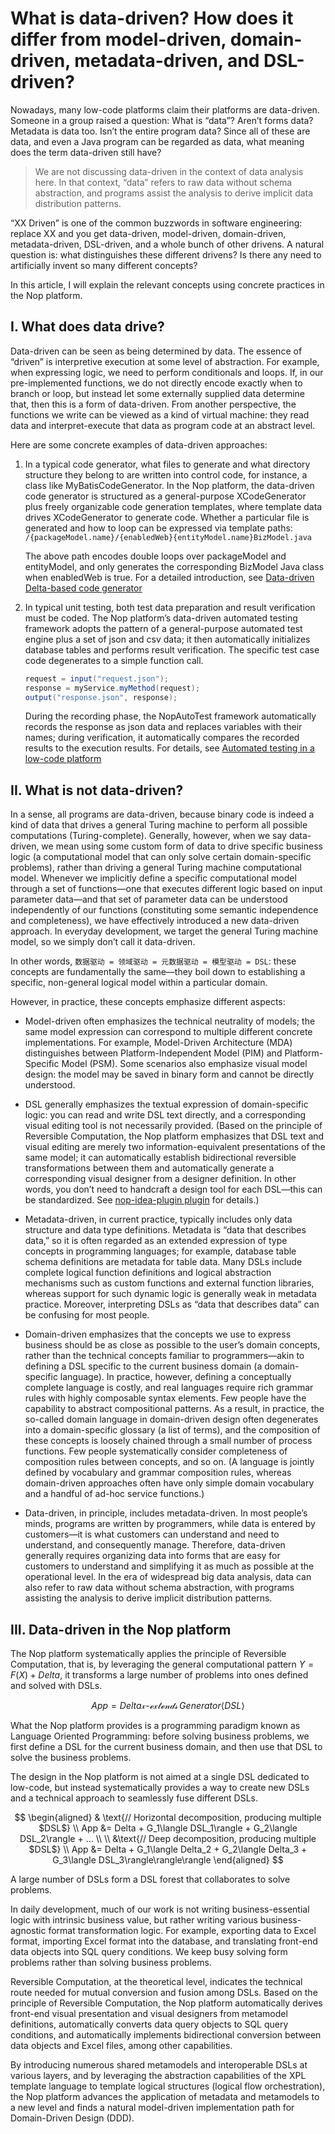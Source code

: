# What is data-driven? How does it differ from model-driven, domain-driven, metadata-driven, and DSL-driven?

Nowadays, many low-code platforms claim their platforms are data-driven. Someone in a group raised a question: What is “data”? Aren’t forms data? Metadata is data too. Isn’t the entire program data? Since all of these are data, and even a Java program can be regarded as data, what meaning does the term data-driven still have?

> We are not discussing data-driven in the context of data analysis here. In that context, “data” refers to raw data without schema abstraction, and programs assist the analysis to derive implicit data distribution patterns.

“XX Driven” is one of the common buzzwords in software engineering: replace XX and you get data-driven, model-driven, domain-driven, metadata-driven, DSL-driven, and a whole bunch of other drivens. A natural question is: what distinguishes these different drivens? Is there any need to artificially invent so many different concepts?

In this article, I will explain the relevant concepts using concrete practices in the Nop platform.

## I. What does data drive?

Data-driven can be seen as being determined by data. The essence of “driven” is interpretive execution at some level of abstraction. For example, when expressing logic, we need to perform conditionals and loops. If, in our pre-implemented functions, we do not directly encode exactly when to branch or loop, but instead let some externally supplied data determine that, then this is a form of data-driven. From another perspective, the functions we write can be viewed as a kind of virtual machine: they read data and interpret-execute that data as program code at an abstract level.

Here are some concrete examples of data-driven approaches:

1. In a typical code generator, what files to generate and what directory structure they belong to are written into control code, for instance, a class like MyBatisCodeGenerator. In the Nop platform, the data-driven code generator is structured as a general-purpose XCodeGenerator plus freely organizable code generation templates, where template data drives XCodeGenerator to generate code. Whether a particular file is generated and how to loop can be expressed via template paths:
   `/{packageModel.name}/{enabledWeb}{entityModel.name}BizModel.java`

   The above path encodes double loops over packageModel and entityModel, and only generates the corresponding BizModel Java class when enabledWeb is true. For a detailed introduction, see [Data-driven Delta-based code generator](https://zhuanlan.zhihu.com/p/540022264)

2. In typical unit testing, both test data preparation and result verification must be coded. The Nop platform’s data-driven automated testing framework adopts the pattern of a general-purpose automated test engine plus a set of json and csv data; it then automatically initializes database tables and performs result verification. The specific test case code degenerates to a simple function call.

   ```java
   request = input("request.json");
   response = myService.myMethod(request);
   output("response.json", response);
   ```

   During the recording phase, the NopAutoTest framework automatically records the response as json data and replaces variables with their names; during verification, it automatically compares the recorded results to the execution results. For details, see [Automated testing in a low-code platform](https://zhuanlan.zhihu.com/p/569315603)

## II. What is not data-driven?

In a sense, all programs are data-driven, because binary code is indeed a kind of data that drives a general Turing machine to perform all possible computations (Turing-complete). Generally, however, when we say data-driven, we mean using some custom form of data to drive specific business logic (a computational model that can only solve certain domain-specific problems), rather than driving a general Turing machine computational model. Whenever we implicitly define a specific computational model through a set of functions—one that executes different logic based on input parameter data—and that set of parameter data can be understood independently of our functions (constituting some semantic independence and completeness), we have effectively introduced a new data-driven approach. In everyday development, we target the general Turing machine model, so we simply don’t call it data-driven.

In other words, `数据驱动 = 领域驱动 = 元数据驱动 = 模型驱动 = DSL`: these concepts are fundamentally the same—they boil down to establishing a specific, non-general logical model within a particular domain.

However, in practice, these concepts emphasize different aspects:

* Model-driven often emphasizes the technical neutrality of models; the same model expression can correspond to multiple different concrete implementations. For example, Model-Driven Architecture (MDA) distinguishes between Platform-Independent Model (PIM) and Platform-Specific Model (PSM). Some scenarios also emphasize visual model design: the model may be saved in binary form and cannot be directly understood.

* DSL generally emphasizes the textual expression of domain-specific logic: you can read and write DSL text directly, and a corresponding visual editing tool is not necessarily provided. (Based on the principle of Reversible Computation, the Nop platform emphasizes that DSL text and visual editing are merely two information-equivalent presentations of the same model; it can automatically establish bidirectional reversible transformations between them and automatically generate a corresponding visual designer from a designer definition. In other words, you don’t need to handcraft a design tool for each DSL—this can be standardized. See [nop-idea-plugin plugin](https://gitee.com/canonical-entropy/nop-entropy/tree/master/nop-idea-plugin) for details.)

* Metadata-driven, in current practice, typically includes only data structure and data type definitions. Metadata is “data that describes data,” so it is often regarded as an extended expression of type concepts in programming languages; for example, database table schema definitions are metadata for table data. Many DSLs include complete logical function definitions and logical abstraction mechanisms such as custom functions and external function libraries, whereas support for such dynamic logic is generally weak in metadata practice. Moreover, interpreting DSLs as “data that describes data” can be confusing for most people.

* Domain-driven emphasizes that the concepts we use to express business should be as close as possible to the user’s domain concepts, rather than the technical concepts familiar to programmers—akin to defining a DSL specific to the current business domain (a domain-specific language). In practice, however, defining a conceptually complete language is costly, and real languages require rich grammar rules with highly composable syntax elements. Few people have the capability to abstract compositional patterns. As a result, in practice, the so-called domain language in domain-driven design often degenerates into a domain-specific glossary (a list of terms), and the composition of these concepts is loosely chained through a small number of process functions. Few people systematically consider completeness of composition rules between concepts, and so on. (A language is jointly defined by vocabulary and grammar composition rules, whereas domain-driven approaches often have only simple domain vocabulary and a handful of ad-hoc service functions.)

* Data-driven, in principle, includes metadata-driven. In most people’s minds, programs are written by programmers, while data is entered by customers—it is what customers can understand and need to understand, and consequently manage. Therefore, data-driven generally requires organizing data into forms that are easy for customers to understand and simplifying it as much as possible at the operational level. In the era of widespread big data analysis, data can also refer to raw data without schema abstraction, with programs assisting the analysis to derive implicit distribution patterns.

## III. Data-driven in the Nop platform

The Nop platform systematically applies the principle of Reversible Computation, that is, by leveraging the general computational pattern $Y=F(X)+Delta$, it transforms a large number of problems into ones defined and solved with DSLs.

$$
\DeclareMathOperator{\extends}{\mathcal{x-extends}}
App = Delta \extends Generator\langle DSL\rangle
$$

What the Nop platform provides is a programming paradigm known as Language Oriented Programming: before solving business problems, we first define a DSL for the current business domain, and then use that DSL to solve the business problems.

The design in the Nop platform is not aimed at a single DSL dedicated to low-code, but instead systematically provides a way to create new DSLs and a technical approach to seamlessly fuse different DSLs.

$$
\begin{aligned}
& \text{// Horizontal decomposition, producing multiple $DSL$} \\
App &= Delta +  G_1\langle DSL_1\rangle + G_2\langle DSL_2\rangle + ... \\
\\
&\text{// Deep decomposition, producing multiple $DSL$} \\
App &= Delta + G_1\langle Delta_2 + G_2\langle Delta_3 + G_3\langle DSL_3\rangle\rangle\rangle
\end{aligned}
$$

A large number of DSLs form a DSL forest that collaborates to solve problems.

In daily development, much of our work is not writing business-essential logic with intrinsic business value, but rather writing various business-agnostic format transformation logic. For example, exporting data to Excel format, importing Excel format into the database, and translating front-end data objects into SQL query conditions. We keep busy solving form problems rather than solving business problems.

Reversible Computation, at the theoretical level, indicates the technical route needed for mutual conversion and fusion among DSLs. Based on the principle of Reversible Computation, the Nop platform automatically derives front-end visual presentation and visual designers from metamodel definitions, automatically converts data query objects to SQL query conditions, and automatically implements bidirectional conversion between data objects and Excel files, among other capabilities.

By introducing numerous shared metamodels and interoperable DSLs at various layers, and by leveraging the abstraction capabilities of the XPL template language to template logical structures (logical flow orchestration), the Nop platform advances the application of metadata and metamodels to a new level and finds a natural model-driven implementation path for Domain-Driven Design (DDD).
<!-- SOURCE_MD5:a5d932d3741d9568aee94184b44de4a5-->
